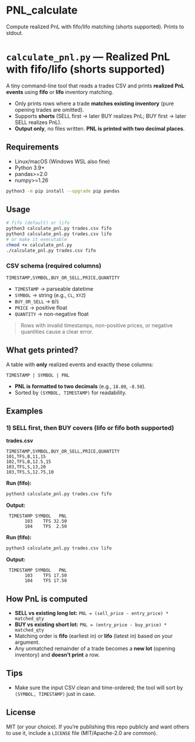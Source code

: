 # PNL_calculate
Compute realized PnL with fifo/lifo matching (shorts supported). Prints to stdout.
# `calculate_pnl.py` — Realized PnL with fifo/lifo (shorts supported)

A tiny command-line tool that reads a trades CSV and prints **realized PnL events** using **fifo** or **lifo** inventory matching.  
- Only prints rows where a trade **matches existing inventory** (pure opening trades are omitted).  
- Supports **shorts** (SELL first → later BUY realizes PnL; BUY first → later SELL realizes PnL).  
- **Output only**, no files written. **PNL is printed with two decimal places**.

## Requirements
- Linux/macOS (Windows WSL also fine)
- Python 3.9+
- pandas>=2.0
- numpy>=1.26
```bash
python3 -m pip install --upgrade pip pandas
```

## Usage
```bash
# fifo (default) or lifo
python3 calculate_pnl.py trades.csv fifo
python3 calculate_pnl.py trades.csv lifo
# or make it executable
chmod +x calculate_pnl.py
./calculate_pnl.py trades.csv fifo
```

### CSV schema (required columns)
`TIMESTAMP,SYMBOL,BUY_OR_SELL,PRICE,QUANTITY`

- `TIMESTAMP` → parseable datetime 
- `SYMBOL` → string (e.g., `CL`, `XYZ`)
- `BUY_OR_SELL` → `B`/`S`
- `PRICE` → positive float
- `QUANTITY` → non-negative float

> Rows with invalid timestamps, non-positive prices, or negative quantities cause a clear error.

## What gets printed?
A table with **only** realized events and exactly these columns:
```
TIMESTAMP | SYMBOL | PNL
```
- **PNL is formatted to two decimals** (e.g., `18.00`, `-8.50`).
- Sorted by `(SYMBOL, TIMESTAMP)` for readability.

## Examples

### 1) SELL first, then BUY covers (lifo or fifo both supported)
**trades.csv**
```csv
TIMESTAMP,SYMBOL,BUY_OR_SELL,PRICE,QUANTITY
101,TFS,B,11,15
102,TFS,B,12.5,15
103,TFS,S,13,20
103,TFS,S,12.75,10
```

**Run (fifo):**
```bash
python3 calculate_pnl.py trades.csv fifo
```

**Output:**
```
 TIMESTAMP SYMBOL   PNL
       103    TFS 32.50
       104    TFS  2.50
```

**Run (fifo):**
```bash
python3 calculate_pnl.py trades.csv lifo
```

**Output:**
```
 TIMESTAMP SYMBOL   PNL
       103    TFS 17.50
       104    TFS 17.50
```


## How PnL is computed
- **SELL vs existing long lot:** `PNL = (sell_price - entry_price) * matched_qty`
- **BUY vs existing short lot:** `PNL = (entry_price - buy_price) * matched_qty`
- Matching order is **fifo** (earliest in) or **lifo** (latest in) based on your argument.
- Any unmatched remainder of a trade becomes a **new lot** (opening inventory) and **doesn’t print** a row.


## Tips
- Make sure the input CSV clean and time-ordered; the tool will sort by `(SYMBOL, TIMESTAMP)` just in case.  


## License
MIT (or your choice). If you’re publishing this repo publicly and want others to use it, include a `LICENSE` file (MIT/Apache-2.0 are common).
